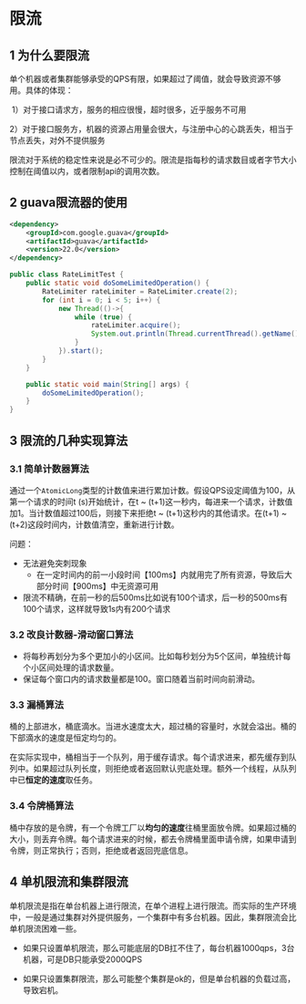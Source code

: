 # 限流

## 1 为什么要限流

单个机器或者集群能够承受的QPS有限，如果超过了阈值，就会导致资源不够用。具体的体现：

​	1）对于接口请求方，服务的相应很慢，超时很多，近乎服务不可用

​	2）对于接口服务方，机器的资源占用量会很大，与注册中心的心跳丢失，相当于节点丢失，对外不提供服务

限流对于系统的稳定性来说是必不可少的。限流是指每秒的请求数目或者字节大小控制在阈值以内，或者限制api的调用次数。

## 2 guava限流器的使用

```xml
<dependency>
    <groupId>com.google.guava</groupId>
    <artifactId>guava</artifactId>
    <version>22.0</version>
</dependency>
```
```java
public class RateLimitTest {
    public static void doSomeLimitedOperation() {
        RateLimiter rateLimiter = RateLimiter.create(2);
        for (int i = 0; i < 5; i++) {
            new Thread(()->{
                while (true) {
                    rateLimiter.acquire();
                    System.out.println(Thread.currentThread().getName() + " invoke " + LocalDateTime.now().getSecond());
                }
            }).start();
        }
    }

    public static void main(String[] args) {
        doSomeLimitedOperation();
    }
}
```

## 3 限流的几种实现算法

### 3.1 简单计数器算法

通过一个`AtomicLong`类型的计数值来进行累加计数。假设QPS设定阈值为100，从第一个请求的时间t (s)开始统计，在t ~ (t+1)这一秒内，每进来一个请求，计数值加1。当计数值超过100后，则接下来拒绝t ~ (t+1)这秒内的其他请求。在(t+1) ~  (t+2)这段时间内，计数值清空，重新进行计数。

问题：

* 无法避免突刺现象
  * 在一定时间内的前一小段时间【100ms】内就用完了所有资源，导致后大部分时间【900ms】中无资源可用
* 限流不精确，在前一秒的后500ms比如说有100个请求，后一秒的500ms有100个请求，这样就导致1s内有200个请求

### 3.2 改良计数器-滑动窗口算法

* 将每秒再划分为多个更加小的小区间。比如每秒划分为5个区间，单独统计每个小区间处理的请求数量。
* 保证每个窗口内的请求数量都是100。窗口随着当前时间向前滑动。

### 3.3 漏桶算法

桶的上部进水，桶底滴水。当进水速度太大，超过桶的容量时，水就会溢出。桶的下部滴水的速度是恒定均匀的。

在实际实现中，桶相当于一个队列，用于缓存请求。每个请求进来，都先缓存到队列中。如果超过队列长度，则拒绝或者返回默认兜底处理。额外一个线程，从队列中已**恒定的速度**取任务。

### 3.4 令牌桶算法

桶中存放的是令牌，有一个令牌工厂以**均匀的速度**往桶里面放令牌。如果超过桶的大小，则丢弃令牌。每个请求进来的时候，都去令牌桶里面申请令牌，如果申请到令牌，则正常执行；否则，拒绝或者返回兜底信息。

## 4 单机限流和集群限流

单机限流是指在单台机器上进行限流，在单个进程上进行限流。而实际的生产环境中，一般是通过集群对外提供服务，一个集群中有多台机器。因此，集群限流会比单机限流困难一些。

* 如果只设置单机限流，那么可能底层的DB扛不住了，每台机器1000qps，3台机器，可是DB只能承受2000QPS

* 如果只设置集群限流，那么可能整个集群是ok的，但是单台机器的负载过高，导致宕机。


